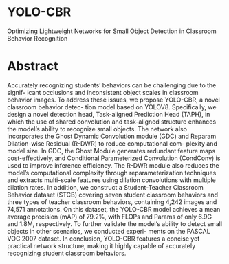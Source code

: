 # YOLO-CBR
Optimizing Lightweight Networks for Small Object Detection in Classroom Behavior Recognition
# Abstract
Accurately recognizing students’ behaviors can be challenging due to the signif-
icant occlusions and inconsistent object scales in classroom behavior images. To
address these issues, we propose YOLO-CBR, a novel classroom behavior detec-
tion model based on YOLOV8. Specifically, we design a novel detection head,
Task-aligned Prediction Head (TAPH), in which the use of shared convolution
and task-aligned structure enhances the model’s ability to recognize small objects.
The network also incorporates the Ghost Dynamic Convolution module (GDC)
and Reparam Dilation-wise Residual (R-DWR) to reduce computational com-
plexity and model size. In GDC, the Ghost Module generates redundant feature
maps cost-effectively, and Conditional Parameterized Convolution (CondConv) is
used to improve inference efficiency. The R-DWR module also reduces the model’s
computational complexity through reparameterization techniques and extracts
multi-scale features using dilation convolutions with multiple dilation rates. In
addition, we construct a Student-Teacher Classroom Behavior dataset (STCB)
covering seven student classroom behaviors and three types of teacher classroom
behaviors, containing 4,242 images and 74,571 annotations. On this dataset, the
YOLO-CBR model achieves a mean average precision (mAP) of 79.2%, with
FLOPs and Params of only 6.9G and 1.8M, respectively. To further validate the
model’s ability to detect small objects in other scenarios, we conducted experi-
ments on the PASCAL VOC 2007 dataset. In conclusion, YOLO-CBR features
a concise yet practical network structure, making it highly capable of accurately
recognizing student classroom behaviors.
